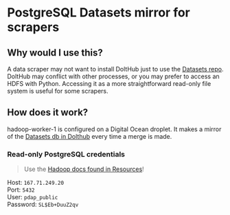 # PostgreSQL Datasets mirror for scrapers

## Why would I use this?

A data scraper may not want to install DoltHub just to use the [Datasets repo](https://www.dolthub.com/repositories/pdap/datasets). DoltHub may conflict with other processes, or you may prefer to access an HDFS with Python. Accessing it as a more straightforward read-only file system is useful for some scrapers.

## How does it work?

hadoop-worker-1 is configured on a Digital Ocean droplet. It makes a mirror of the [Datasets db in Dolthub](https://www.dolthub.com/repositories/pdap/datasets/data/master/datasets) every time a merge is made.

### Read-only PostgreSQL credentials

> Use the [Hadoop docs found in Resources](../../tools/resources/)!

Host: `167.71.249.20`  
Port: `5432`  
User: `pdap_public`  
Password: `SL$Eb+DuuZ2qv`

